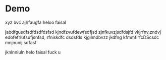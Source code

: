 # Demo


xyz
bvc
ajhfaugfa
heloo faisal 

jabdfgusdfsdfdsdfdsfsd
kjndfzvufdewfsdfjsd
zjnfkuvzjsdfdsjfd vkjrfnv,zndvj
edofefrlufsufjsnfsd,
rfniskdfc
dsdsfds
kjgilmdbvzz
jkdfng
kfmmfirfcDScsdc
mnjnunij
sdfasf

jknlnniuln
helo faisal fuck u 

